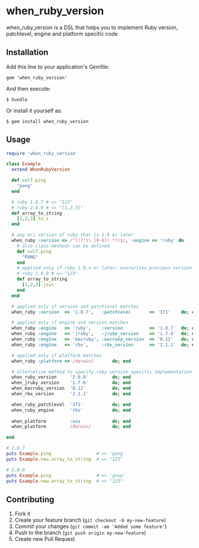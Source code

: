# when_ruby_version

when_ruby_version is a DSL that helps you to implement Ruby version, patchlevel, engine and platform specific code

## Installation

Add this line to your application's Gemfile:

    gem 'when_ruby_version'

And then execute:

    $ bundle

Or install it yourself as:

    $ gem install when_ruby_version

## Usage

```ruby
require 'when_ruby_version'

class Example
  extend WhenRubyVersion

  def self.ping
    "pong"
  end

  # ruby 1.8.7 # => "123"
  # ruby 2.0.0 # => "[1,2,3]"
  def array_to_string
    [1,2,3].to_s
  end

  # any mri version of ruby that is 1.9 or later
  when_ruby :version => /^((?!1\.[0-8]).*?)$/, :engine => 'ruby' do
    # also class methods can be defined
    def self.ping
      "PONG"
    end
    # applied only if ruby 1.9.x or later; overwrites previous version of array_to_string method
    # ruby 2.0.0 # => "123"
    def array_to_string
      [1,2,3].join
    end
  end

  # applied only if version and patchlevel matches
  when_ruby :version  => '1.8.7',   :patchlevel       => '371'    do; end

  # applied only if engine and version matches
  when_ruby :engine   => 'ruby',    :version          => '1.8.7'  do; end
  when_ruby :engine   => 'jruby',   :jruby_version    => '1.7.6'  do; end
  when_ruby :engine   => 'macruby', :macruby_version  => '0.12'   do; end
  when_ruby :engine   => 'rbx',     :rbx_version      => '2.1.1'  do; end

  # applied only if platform matches
  when_ruby :platform => /darwin/       do; end

  # alternative method to specify ruby version specific implementation
  when_ruby_version     '2.0.0'         do; end
  when_jruby_version    '1.7.6'         do; end
  when_macruby_version  '0.12'          do; end
  when_rbx_version      '2.1.1'         do; end

  when_ruby_patchlevel  '371'           do; end
  when_ruby_engine      'rbx'           do; end
  
  when_platform         :osx            do; end
  when_platform         /darwin/        do; end

end

# 1.8.7
puts Example.ping                 # => 'pong'
puts Example.new.array_to_string  # => "123"

# 2.0.0
puts Example.ping                 # => 'gnop'
puts Example.new.array_to_string  # => "123"
```

## Contributing

1. Fork it
2. Create your feature branch (`git checkout -b my-new-feature`)
3. Commit your changes (`git commit -am 'Added some feature'`)
4. Push to the branch (`git push origin my-new-feature`)
5. Create new Pull Request
